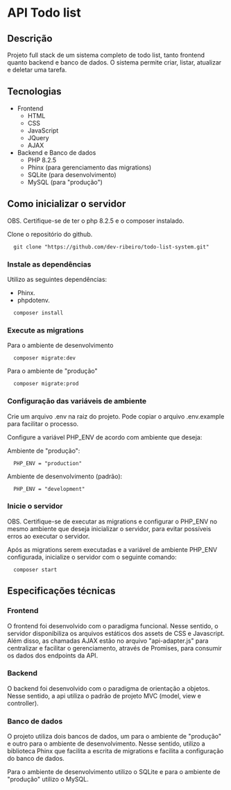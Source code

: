 # API Todo list

## Descrição

Projeto full stack de um sistema completo de todo list, tanto frontend quanto backend e banco de dados. O sistema permite criar, listar, atualizar e deletar uma tarefa.

## Tecnologias

- Frontend
  - HTML
  - CSS
  - JavaScript
  - JQuery
  - AJAX
- Backend e Banco de dados
  - PHP 8.2.5
  - Phinx (para gerenciamento das migrations)
  - SQLite (para desenvolvimento)
  - MySQL (para "produção")

## Como inicializar o servidor

OBS. Certifique-se de ter o php 8.2.5 e o composer instalado.

Clone o repositório do github.

```shell
  git clone "https://github.com/dev-ribeiro/todo-list-system.git"
```

### Instale as dependências

Utilizo as seguintes dependências:

- Phinx.
- phpdotenv.

```shell
  composer install
```

### Execute as migrations

Para o ambiente de desenvolvimento

```shell
  composer migrate:dev
```

Para o ambiente de "produção"

```shell
  composer migrate:prod
```

### Configuração das variáveis de ambiente

Crie um arquivo .env na raiz do projeto. Pode copiar o arquivo .env.example para facilitar o processo.

Configure a variável PHP_ENV de acordo com ambiente que deseja:

Ambiente de "produção":

```env
  PHP_ENV = "production"
```

Ambiente de desenvolvimento (padrão):

```env
  PHP_ENV = "development"
```

### Inicie o servidor

OBS. Certifique-se de executar as migrations e configurar o PHP_ENV no mesmo ambiente que deseja inicializar o servidor, para evitar possíveis erros ao executar o servidor.

Após as migrations serem executadas e a variável de ambiente PHP_ENV configurada, inicialize o servidor com o seguinte comando:

```shell
  composer start
```

## Especificações técnicas

### Frontend

O frontend foi desenvolvido com o paradigma funcional. Nesse sentido, o servidor disponibiliza os arquivos estáticos dos assets de CSS e Javascript. Além disso, as chamadas AJAX estão no arquivo "api-adapter.js" para centralizar e facilitar o gerenciamento, através de Promises, para consumir os dados dos endpoints da API.

### Backend

O backend foi desenvolvido com o paradigma de orientação a objetos. Nesse sentido, a api utiliza o padrão de projeto MVC (model, view e controller).

### Banco de dados

O projeto utiliza dois bancos de dados, um para o ambiente de "produção" e outro para o ambiente de desenvolvimento. Nesse sentido, utilizo a biblioteca Phinx que facilita a escrita de migrations e facilita a configuração do banco de dados.

Para o ambiente de desenvolvimento utilizo o SQLite e para o ambiente de "produção" utilizo o MySQL.
